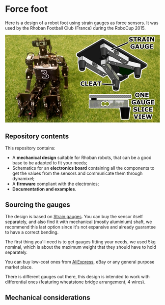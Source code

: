 # Force foot

Here is a design of a robot foot using strain gauges as force sensors.
It was used by the Rhoban Football Club (France) during the RoboCup 2015.

![force foot](docs/sigmaban_foot.png)

## Repository contents

This repository contains:

* A **mechanical design** suitable for Rhoban robots, that can be a good base
  to be adapted to fit your needs;
* Schematics for an **electronics board** containing all the components to get
  the values from the sensors and communicate them through dynamixel;
* A **firmware** compliant with the electronics;
* **Documentation and examples**.

## Sourcing the gauges

The design is based on [Strain gauges](https://en.wikipedia.org/wiki/Strain_gauge).
You can buy the sensor itself separately, and also find it with mechanical
(mostly aluminium) shaft, we recommend this last option since it's not expansive
and already guarantee to have a correct bending.

The first thing you'll need is to get gauges fitting your needs, we used 5kg
nominal, which is about the maximum weight that they should have to hold
separately.

You can buy low-cost ones from [AliExpress](http://www.aliexpress.com/wholesale?SearchText=strain+gauge+5kg),
eBay or any general purpose market place.

There is different gauges out there, this design is intended to work with
differential ones (featuring wheatstone bridge arrangement, 4 wires). 

## Mechanical considerations


